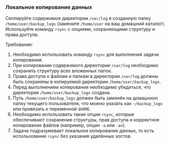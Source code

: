 
### Локальное копирование данных

Скопируйте содержимое директории `/var/log` в созданную папку `/home/user/backup_logs` (замените `/home/user` на ваш домашний каталог). Используйте команду `rsync` с опциями, сохраняющими структуру и права доступа.

Требования:
1. Необходимо использовать команду `rsync` для выполнения задачи копирования.
2. При копировании содержимого директории `/var/log` необходимо сохранить структуру всех вложенных папок.
3. Права доступа к файлам и папкам в директории `/var/log` должны быть сохранены в копируемой директории `/home/user/backup_logs`.
4. Перед выполнением копирования необходимо убедиться, что директория `/home/user/backup_logs` создана.
5. Путь `/home/user/backup_logs` должен быть заменён на домашнюю папку текущего пользователя, что можно указать как `~/backup_logs` или привязать к переменной `$HOME`.
6. Необходимо использовать такие опции `rsync`, которые обеспечивают сохранение структуры, прав доступа и корректное копирование файлов (например, опции `-a` или `-av`).
7. Задача подразумевает локальное копирование данных, то есть использование `rsync` без указания удалённых хостов.